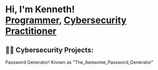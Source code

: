 <h1>Hi, I'm Kenneth! <br/><a href="https://github.com/kloomycyber">Programmer</a>, <a href="https://www.linkedin.com/in/kenneth-velazquez-922aa6204/">Cybersecurity Practitioner</a>

<h2>👨‍💻 Cybersecurity Projects:</h2>
Password Generator! Known as "The_Awesome_Password_Generator"

